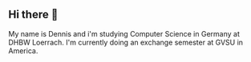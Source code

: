 ## Hi there 👋
My name is Dennis and i'm studying Computer Science in Germany at DHBW Loerrach. I'm currently doing an exchange semester at GVSU in America.


